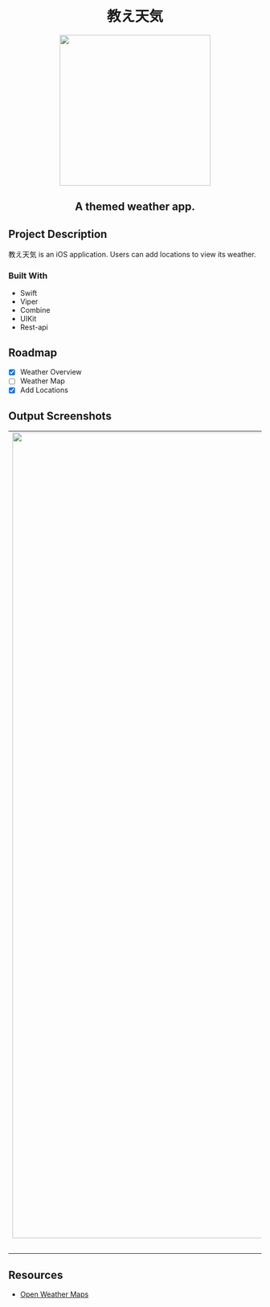 <h1 align="center">教え天気</h1>
<div align="center">
  <img src="https://user-images.githubusercontent.com/79986407/144927753-a8ac60de-0013-4001-97cb-8ba5a4cc9221.png" width="300">
</div>
<h2 align="center">A themed weather app.</h2>



## Project Description
教え天気 is an iOS application. Users can add locations to view its weather.

### Built With
* Swift 
* Viper
* Combine
* UIKit
* Rest-api

<!-- ROADMAP -->
## Roadmap

- [x] Weather Overview
- [ ] Weather Map
- [x] Add Locations

## Output Screenshots
| | | |
|:-------------------------:|:-------------------------:|:-------------------------:|
|<img width="1604" alt="screen shot 2017-08-07 at 12 18 15 pm" src="https://user-images.githubusercontent.com/79986407/144928116-46014322-e775-42b2-ad26-728bb461b9c0.png">  |<img width="1604" alt="screen shot 2017-08-07 at 12 18 15 pm" src="https://user-images.githubusercontent.com/79986407/144928144-bc887f4a-7875-4bf5-b9d6-85eb4e615110.png"> |<img width="1604" alt="screen shot 2017-08-07 at 12 18 15 pm" src="https://user-images.githubusercontent.com/79986407/144928155-f07d7372-0305-4728-b98f-700e57ced490.png">|
|Weather Overview|Locations List|Adding Location|


## Resources

*   [Open Weather Maps](https://openweathermap.org/api/one-call-api)
